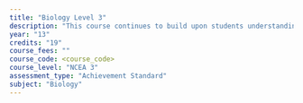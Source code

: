 ```yaml
---
title: "Biology Level 3"
description: "This course continues to build upon students understanding of the living world and its interactions with the environment."
year: "13"
credits: "19"
course_fees: ""
course_code: <course_code>
course_level: "NCEA 3"
assessment_type: "Achievement Standard"
subject: "Biology"
---
```

